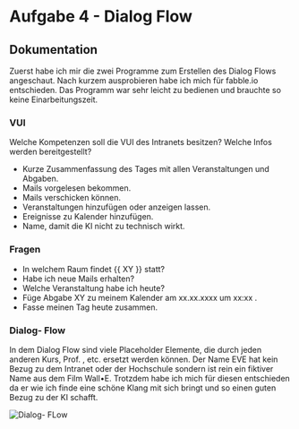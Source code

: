 # Aufgabe 4 - Dialog Flow #
## Dokumentation ##
Zuerst habe ich mir die zwei Programme zum Erstellen des Dialog Flows angeschaut. Nach kurzem ausprobieren habe ich mich für fabble.io entschieden. Das Programm war sehr leicht zu bedienen und brauchte so keine Einarbeitungszeit.
### VUI ###
Welche Kompetenzen soll die VUI des Intranets besitzen? Welche Infos werden bereitgestellt?
* Kurze Zusammenfassung des Tages mit allen Veranstaltungen und Abgaben.
* Mails vorgelesen bekommen.
* Mails verschicken können.
* Veranstaltungen hinzufügen oder anzeigen lassen.
* Ereignisse zu Kalender hinzufügen.
* Name, damit die KI nicht zu technisch wirkt.

### Fragen ###
* In welchem Raum findet {{ XY }} statt?
* Habe ich neue Mails erhalten?
* Welche Veranstaltung habe ich heute?
* Füge Abgabe XY zu meinem Kalender am xx.xx.xxxx um xx:xx .
* Fasse meinen Tag heute zusammen.

### Dialog- Flow ###
In dem Dialog Flow sind viele Placeholder Elemente, die durch jeden anderen Kurs, Prof. , etc. ersetzt werden können.
Der Name EVE hat kein Bezug zu dem Intranet oder der Hochschule sondern ist rein ein fiktiver Name aus dem Film Wall•E. Trotzdem habe ich mich für diesen entschieden da er wie ich finde eine schöne Klang mit sich bringt und so einen guten Bezug zu der KI schafft.

![Dialog- FLow](https://github.com/SimonMaierhfu/IFD-SoSe20/blob/main/Intranet_VUI%20.png)
